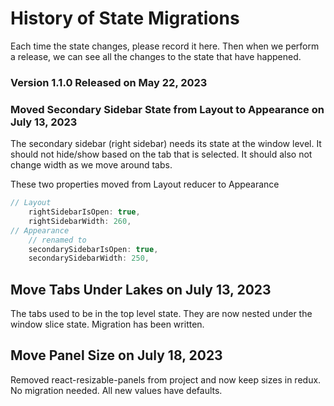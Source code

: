 # History of State Migrations

Each time the state changes, please record it here. Then when we perform a release, we can see all the changes to the state that have happened.

### Version 1.1.0 Released on May 22, 2023

### Moved Secondary Sidebar State from Layout to Appearance on July 13, 2023

The secondary sidebar (right sidebar) needs its state at the window level. It should not hide/show based on the tab that is selected. It should also not change width as we move around tabs.

These two properties moved from Layout reducer to Appearance

```ts
// Layout
    rightSidebarIsOpen: true,
    rightSidebarWidth: 260,
// Appearance
    // renamed to
    secondarySidebarIsOpen: true,
    secondarySidebarWidth: 250,
```

## Move Tabs Under Lakes on July 13, 2023

The tabs used to be in the top level state. They are now nested under the window slice state. Migration has been written.

## Move Panel Size on July 18, 2023

Removed react-resizable-panels from project and now keep sizes in redux. No migration needed. All new values have defaults.
